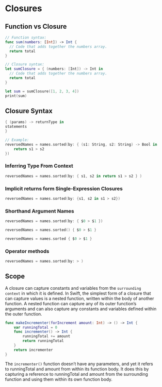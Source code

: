 # Closures

## Function vs Closure

```Swift
// Function syntax:
func sum(numbers: [Int]) -> Int {
  // Code that adds together the numbers array.
  return total
}
```

```Swift
// Closure syntax:
let sumClosure = { (numbers: [Int]) -> Int in
  // Code that adds together the numbers array.
  return total
}

let sum = sumClosure([1, 2, 3, 4])
print(sum)
```

## Closure Syntax

```Swift
{ (params) -> returnType in
statements
}

// Example:
reversedNames = names.sorted(by: { (s1: String, s2: String) -> Bool in
    return s1 > s2
})
```

### Inferring Type From Context

```Swift
reversedNames = names.sorted(by: { s1, s2 in return s1 > s2 } )
```

### Implicit returns form Single-Expression Closures

```Swift
reversedNames = names.sorted(by: {s1, s2 in s1 > s2})
```

### Shorthand Argument Names

```Swift
reversedNames = names.sorted(by: { $0 > $1 })

reversedNames = names.sorted() { $0 > $1 }

reversedNames = names.sorted { $0 > $1 }

```

### Operator methods

```Swift
reversedNames = names.sorted(by: > )
```

## Scope

A closure can capture constants and variables from the `surrounding context` in which it is defined. In Swift, the simplest form of a closure that can capture values is a nested function, written within the body of another function. A nested function can capture any of its outer function’s arguments and can also capture any constants and variables defined within the outer function.

```Swift
func makeIncrementer(forIncrement amount: Int) -> () -> Int {
    var runningTotal = 0
    func incrementer() -> Int {
        runningTotal += amount
        return runningTotal
    }
    return incrementer
}
```

The `incrementer()` function doesn’t have any parameters, and yet it refers to runningTotal and amount from within its function body. It does this by capturing a reference to runningTotal and amount from the surrounding function and using them within its own function body.